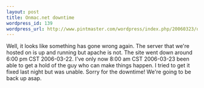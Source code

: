 ```yaml
--- 
layout: post
title: Onmac.net downtime
wordpress_id: 139
wordpress_url: http://www.pintmaster.com/wordpress/index.php/20060323/onmacnet-downtime/
---
```

Well, it looks like something has gone wrong again. The server that we're hosted on is up and running but apache is not. The site went down around 6:00 pm CST 2006-03-22. I've only now 8:00 am CST 2006-03-23 been able to get a hold of the guy who can make things happen. I tried to get it fixed last night but was unable. Sorry for the downtime! We're going to be back up asap. 

